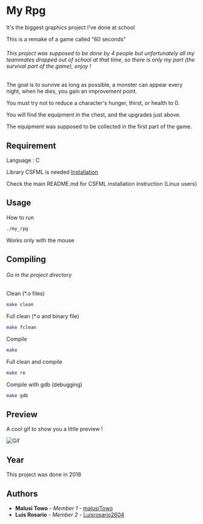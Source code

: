 # My Rpg

It's the biggest graphics project I've done at school

This is a remake of a game called "60 seconds"

###### This project was supposed to be done by 4 people but unfortunately all my teammates dropped out of school at that time, so there is only my part (the survival part of the game), enjoy !

The goal is to survive as long as possible, a monster can appear every night, when he dies, you gain an improvement point.

You must try not to reduce a character's hunger, thirst, or health to 0.

You will find the equipment in the chest, and the upgrades just above.

The equipment was supposed to be collected in the first part of the game.

## Requirement

Language : C

Library CSFML is needed [Installation](https://www.sfml-dev.org/download/csfml/index.php)

Check the main README.md for CSFML installation instruction (Linux users)

## Usage

How to run

```bash
./my_rpg
```

Works only with the mouse

## Compiling

###### Go in the project directory

Clean (*.o files)

```bash
make clean
```

Full clean (*.o and binary file)

```bash
make fclean
```

Compile

```bash
make
```

Full clean and compile

```bash
make re
```

Compile with gdb (debugging)

```bash
make gdb
```

## Preview

A cool gif to show you a little preview !

![Gif](./src/images/gif/my_rpg.gif)

## Year

This project was done in 2018

## Authors

* **Malusi Towo** - *Member 1* - [malusiTowo](https://github.com/malusiTowo?tab=stars)
* **Luis Rosario** - *Member 2* - [Luisrosario2604](https://github.com/Luisrosario2604)

